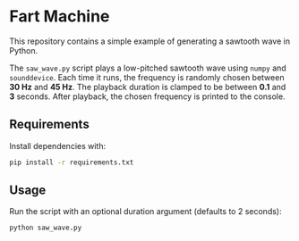 # Fart Machine

This repository contains a simple example of generating a sawtooth wave in Python.

The `saw_wave.py` script plays a low-pitched sawtooth wave using `numpy` and `sounddevice`.
Each time it runs, the frequency is randomly chosen between **30&nbsp;Hz** and **45&nbsp;Hz**.
The playback duration is clamped to be between **0.1** and **3** seconds.
After playback, the chosen frequency is printed to the console.

## Requirements

Install dependencies with:

```bash
pip install -r requirements.txt
```

## Usage

Run the script with an optional duration argument (defaults to 2&nbsp;seconds):

```bash
python saw_wave.py
```
